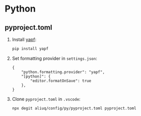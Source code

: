 # Python

## **pyproject.toml**

1. Install [yapf](https://github.com/google/yapf):
	```bash
	pip install yapf
	```

2. Set formatting provider in `settings.json`:
	```json5
	{
		"python.formatting.provider": "yapf",
		"[python]": {
			"editor.formatOnSave": true
		},
	}
	```

3. Clone `pyproject.toml` in `.vscode`:
	```bash
	npx degit aliuq/config/py/pyproject.toml pyproject.toml
	```
